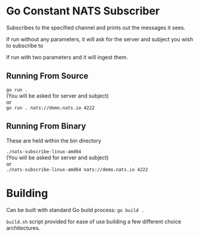 # Go Constant NATS Subscriber
Subscribes to the specified channel and prints out the messages it sees.

If run without any parameters, it will ask for the server and subject you wish to subscribe to

If run with two parameters <server> and <subject> it will ingest them.

## Running From Source

`go run .`  
(You will be asked for server and subject)  
or  
`go run . nats://demo.nats.io 4222`  

## Running From Binary

These are held within the bin directory

`./nats-subscribe-linux-amd64`  
(You will be asked for server and subject)  
or  
`./nats-subscribe-linux-amd64 nats://demo.nats.io 4222`  

# Building

Can be built with standard Go build process:
`go build .`

`build.sh` script provided for ease of use building a few different choice architectures.